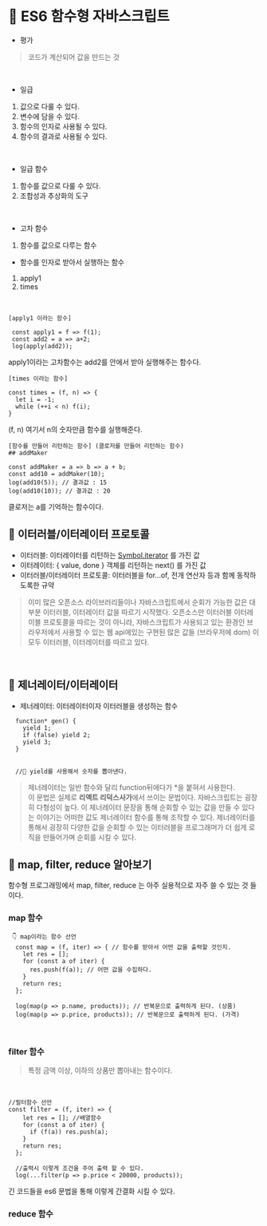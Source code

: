 # 🌹 ES6 함수형 자바스크립트

- 평가
> 코드가 계산되어 값을 만드는 것

<br>

- 일급
1. 값으로 다룰 수 있다.
2. 변수에 담을 수 있다.
3. 함수의 인자로 사용될 수 있다.
4. 함수의 결과로 사용될 수 있다.

<br>

- 일급 함수
1. 함수를 값으로 다룰 수 있다.
2. 조합성과 추상화의 도구

<br>

- 고차 함수
1. 함수를 값으로 다루는 함수

- 함수를 인자로 받아서 실행하는 함수
1. apply1
2. times

<br>

```
[apply1 이라는 함수]

 const apply1 = f => f(1);
 const add2 = a => a+2;
 log(apply(add2));
```

apply1이라는 고차함수는 add2를 안에서 받아 실행해주는 함수다.

```
[times 이라는 함수]

const times = (f, n) => {
  let i = -1;
  while (++i < n) f(i);
}
```

(f, n) 여기서 n의 숫자만큼 함수를 실행해준다.

```
[함수를 만들어 리턴하는 함수] (클로저를 만들어 리턴하는 함수)
## addMaker

const addMaker = a => b => a + b;
const add10 = addMaker(10);
log(add10(5)); // 결과값 : 15
log(add10(10)); // 결과값 : 20
```

클로저는 a를 기억하는 함수이다.

## 🌹 이터러블/이터레이터 프로토콜
- 이터러블: 이터레이터를 리턴하는 [Symbol.iterator]() 를 가진 값
- 이터레이터: { value, done } 객체를 리턴하는 next() 를 가진 값
- 이터러블/이터레이터 프로토콜: 이터러블을 for...of, 전개 연산자 등과 함께 동작하도록한 규약

> 이미 많은 오픈소스 라이브러리들이나 자바스크립트에서 순회가 가능한 값은 대부분 이터러블, 이터레이터 값을 따르기 시작했다.
오픈소스만 이터러블 이터레이블 프로토콜을 따르는 것이 아니라, 자바스크립트가 사용되고 있는 환경인 브라우저에서 사용할 수 있는
웹 api에있는 구현된 많은 값들 (브라우저에 dom) 이 모두 이터러블, 이터레이터를 따르고 있다.

<br>

## 🌹 제너레이터/이터레이터
- 제너레이터: 이터레이터이자 이터러블을 생성하는 함수

```
  function* gen() {
    yield 1;
    if (false) yield 2;
    yield 3;
  }
  

  //🎈 yield를 사용해서 숫자를 뽑아낸다.
```

> 제너레이터는 일반 함수와 달리 function뒤에다가 *을 붙혀서 사용한다. <br>
이 문법은 실제로 <b>리액트 리덕스사가</b>에서 쓰이는 문법이다.
자바스크립트는 굉장히 다형성이 높다. 이 제너레이터 문장을 통해 순회할 수 있는 값을 만들 수 있다는 이야기는
어떠한 값도 제너레이터 함수를 통해 조작할 수 있다. 제너레이터를 통해서 굉장히 다양한 값을 순회할 수 있는 이터러블을
프로그래머가 더 쉽게 로직을 만들어가며 순회를 시킬 수 있다.

## 🌹 map, filter, reduce 알아보기

함수형 프로그래밍에서 map, filter, reduce 는 아주 실용적으로 자주 쓸 수 있는 것 들이다.

### map 함수

```
 👇 map이라는 함수 선언
  const map = (f, iter) => { // 함수를 받아서 어떤 값을 출력할 것인지.
    let res = [];
    for (const a of iter) {
      res.push(f(a)); // 어떤 값을 수집하다.
    }
    return res;
  };

  log(map(p => p.name, products)); // 반복문으로 출력하게 된다. (상품)
  log(map(p => p.price, products)); // 반복문으로 출력하게 된다. (가격)

```

<br>

### filter 함수

>특정 금액 이상, 이하의 상품만 뽑아내는 함수이다.

<br>

```
//필터함수 선언
const filter = (f, iter) => {
    let res = []; //배열함수
    for (const a of iter) {
      if (f(a)) res.push(a);
    }
    return res;
  };

  //출력시 이렇게 조건을 주어 출력 할 수 있다.
  log(...filter(p => p.price < 20000, products));
```

긴 코드들을 es6 문법을 통해 이렇게 간결화 시킬 수 있다. 

### reduce 함수